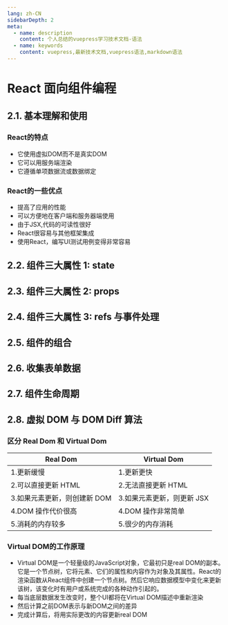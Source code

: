 ```yaml
---
lang: zh-CN
sidebarDepth: 2
meta:
  - name: description
    content: 个人总结的vuepress学习技术文档-语法
  - name: keywords
    content: vuepress,最新技术文档,vuepress语法,markdown语法
---
```


# React 面向组件编程

## 2.1. 基本理解和使用
### React的特点
- 它使用虚拟DOM而不是真实DOM
- 它可以用服务端渲染
- 它遵循单项数据流或数据绑定
### React的一些优点
- 提高了应用的性能
- 可以方便地在客户端和服务器端使用
- 由于JSX,代码的可读性很好
- React很容易与其他框架集成
- 使用React，编写UI测试用例变得非常容易
## 2.2. 组件三大属性 1: state

## 2.3. 组件三大属性 2: props

## 2.4. 组件三大属性 3: refs 与事件处理

## 2.5. 组件的组合

## 2.6. 收集表单数据

## 2.7. 组件生命周期

## 2.8. 虚拟 DOM 与 DOM Diff 算法

### 区分 Real Dom 和 Virtual Dom

| Real Dom                     | Virtual Dom                |
| ---------------------------- | -------------------------- |
| 1.更新缓慢                   | 1.更新更快                 |
| 2.可以直接更新 HTML          | 2.无法直接更新 HTML        |
| 3.如果元素更新，则创建新 DOM | 3.如果元素更新，则更新 JSX |
| 4.DOM 操作代价很高           | 4.DOM 操作非常简单         |
| 5.消耗的内存较多             | 5.很少的内存消耗           |
### Virtual DOM的工作原理
- Virtual DOM是一个轻量级的JavaScript对象，它最初只是real DOM的副本。它是一个节点树，它将元素、它们的属性和内容作为对象及其属性。React的渲染函数从React组件中创建一个节点树。然后它响应数据模型中变化来更新该树，该变化时有用户或系统完成的各种动作引起的。
- 每当底层数据发生改变时，整个UI都将在Virtual DOM描述中重新渲染
- 然后计算之前DOM表示与新DOM之间的差异
- 完成计算后，将用实际更改的内容更新real DOM